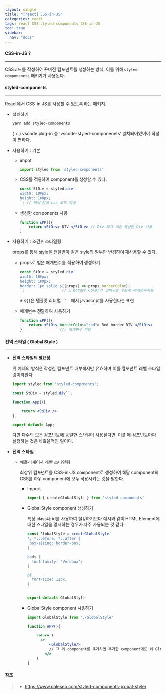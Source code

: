 ```yaml
---
layout: single
title: "[react] CSS-in-JS"
categories: react
tags: react CSS styled-components CSS-in-JS
toc: true
sidebar:
  nav: "docs"
---
```




#### CSS-in-JS ?

---

CSS코드를 작성하여 꾸며진 컴포넌트를 생성하는 방식. 이를 위해 `styled-componenets` 패키지가 사용된다.



#### styled-components

---

React에서 CSS-in-JS를 사용할 수 있도록 하는 패키지.

- 설치하기

  ```bash
  yarn add styled-components
  ```

  ( + ) vscode plug-in 중 'vscode-styled-componenets' 설치되어있어야 작성이 편하다.

  

- 사용하기 : 기본

  - impot

    ```jsx
    import styled from 'styled-components'
    ```

  - CSS를 적용하여 component를 생성할 수 있다.

    ```jsx
    const StDiv = styled.div`
    width: 100px;
    height: 100px;
    `; // 백틱 안에 css 코드 작성
    ```

  - 생성한 components 사용

    ```jsx
    function APP(){
        return <StDiv> DIV </StDiv>	// Div 태그 대신 생성한 Div 사용
    }
    ```

  

- 사용하기 : 조건부 스타일링

  props를 통해 style을 전달받아 같은 style의 일부만 변경하여 재사용할 수 있다.

  - props로 받은 매개변수를 적용하여 생성하기

    ```jsx
    const StDiv = styled.div`
    width: 100px;
    height: 100px;
    border: 1px solid ${(props) => props.borderColor};
    `; 			       // △ border Color가 입력되는 부분에 매개변수사용
    ```

    ※ `${}`은 템플릿 리터럴 ` ``   `에서 javascript를 사용한다는 표현

  - 매개변수 전달하여 사용하기

    ```jsx
    function APP(){
        return <StDiv borderColos="red"> Red border DIV </StDiv>
    }				  //△ 매개변수 전달
    ```

    

#### 전역 스타일 ( Global Style )

---

- **전역 스타일의 필요성**

  위 예제의 방식은 작성한 컴포넌트 내부에서만 유효하며 이를 컴포넌트 레벨 스타일링이라한다.

  ```jsx
  import styled from 'styled-components';
  
  const StDiv = styled.div``;
  
  function App(){
      
      return <StDiv />
  }
  
  export default App;
  ```

  다만 다수의 모든 컴포넌트에 동일한 스타일이 사용된다면, 이를 매 컴포넌트마다 설정하는 것은 비효율적인 일이다.

- **전역 스타일**

  - 애플리케이션 레벨 스타일링

    최상위 컴포넌트를 CSS-in-JS component로 생성하여 해당 component의 CSS를 하위 component에 모두 적용시키는 것을 말한다.

    - Import

      ```jsx
      import { createGlobalStyle } from 'styled-components'
      ```

    - Global Style component 생성하기

      특정 class나 id를 사용하여 설정하기보다 예시와 같이 HTML Element에 대한 스타일을 명시하는 경우가 자주 사용되는 것 같다.

      ```jsx
      const GlobalStyle = createGlobalStyle`
      *, *::before, *::after {
       box-sizing: border-box; 
      }
      
      body {
      	font-family: 'Verdana';
      }
      
      p{
      	font-size: 12px;
      }
      `
      
      export default GlobalStyle
      ```

    - Global Style component 사용하기

      ```jsx
      import GlobalStyle from './GlobalStyle'
      
      function APP(){
          
          return (
      	    <>
          	    <GlobalStyle/>
              	// 그 외 component를 추가하면 추가한 component에도 위 GlobalStyle이 적용된다.
              </>
          )
      }
      ```

      



#### 참조

> - https://www.daleseo.com/styled-components-global-style/

